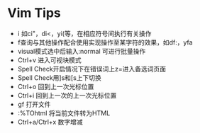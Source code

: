 # Vim Tips

+ i 如ci"，di<，yi(等，在相应符号间执行有关操作
+ f查询与其他操作配合使用实现操作至某字符的效果，如df:，yfa
+ visual模式选中后输入:normal 可进行批量操作
+ Ctrl+v 进入可视块模式  
+ Spell Check开启情况下在错误词上z=进入备选词页面
+ Spell Check用]s和[s上下切换
+ Ctrl+o 回到上一次光标位置
+ Ctrl+i 回到上一次的上一次光标位置
+ gf 打开文件
+ :%TOhtml 将当前文件转为HTML
+ Ctrl+a/Ctrl+x 数字增减
